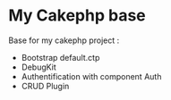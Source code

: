 My Cakephp base
=========

Base for my cakephp project : 

- Bootstrap default.ctp
- DebugKit
- Authentification with component Auth
- CRUD Plugin
